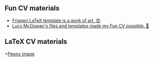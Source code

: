 ## Fun CV materials

+ [Friggeri LaTeX template is a work of art. :heart_eyes:](https://www.latextemplates.com/template/friggeri-resume-cv)
+ [Lucy McGowan's files and templates made my Fun CV possible. :raised_hands:](https://github.com/LucyMcGowan/rmd-cv)

## LaTeX CV materials  

+[Peony image](https://www.transparentpng.com/details/peony-icon_18508.html)

